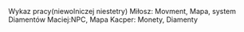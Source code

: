 Wykaz pracy(niewolniczej niestetry)
Miłosz: Movment, Mapa, system Diamentów
Maciej:NPC, Mapa
Kacper: Monety, Diamenty
